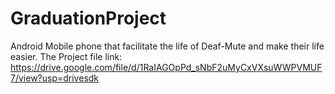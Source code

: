 # GraduationProject
Android Mobile phone that facilitate the life of Deaf-Mute and make their life easier.
The Project file link: https://drive.google.com/file/d/1RaIAGOpPd_sNbF2uMyCxVXsuWWPVMUF7/view?usp=drivesdk 

